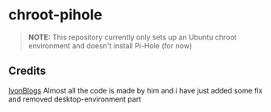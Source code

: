 # chroot-pihole
> **NOTE:** This repository currently only sets up an Ubuntu chroot environment and doesn't install Pi-Hole (for now)

## Credits
[IvonBlogs](https://ivonblog.com/en-us/posts/termux-chroot-ubuntu/)
    Almost all the code is made by him and i have just added some fix and removed desktop-environment part

    